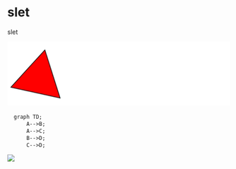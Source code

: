 # slet
slet


<img src="./file.svg" alt="file.svg"/>


```mermaid
  graph TD;
      A-->B;
      A-->C;
      B-->D;
      C-->D;
```

<img src='https://g.gravizo.com/svg?
 digraph G {
   main -> parse -> execute;
   main -> init;
 }
'/>
